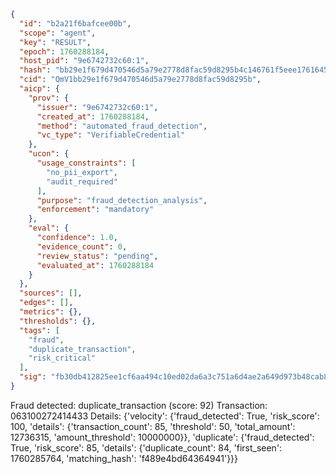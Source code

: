 ```json
{
  "id": "b2a21f6bafcee00b",
  "scope": "agent",
  "key": "RESULT",
  "epoch": 1760288184,
  "host_pid": "9e6742732c60:1",
  "hash": "bb29e1f679d470546d5a79e2778d8fac59d8295b4c146761f5eee1761645042a",
  "cid": "QmV1bb29e1f679d470546d5a79e2778d8fac59d8295b",
  "aicp": {
    "prov": {
      "issuer": "9e6742732c60:1",
      "created_at": 1760288184,
      "method": "automated_fraud_detection",
      "vc_type": "VerifiableCredential"
    },
    "ucon": {
      "usage_constraints": [
        "no_pii_export",
        "audit_required"
      ],
      "purpose": "fraud_detection_analysis",
      "enforcement": "mandatory"
    },
    "eval": {
      "confidence": 1.0,
      "evidence_count": 0,
      "review_status": "pending",
      "evaluated_at": 1760288184
    }
  },
  "sources": [],
  "edges": [],
  "metrics": {},
  "thresholds": {},
  "tags": [
    "fraud",
    "duplicate_transaction",
    "risk_critical"
  ],
  "sig": "fb30db412825ee1cf6aa494c10ed02da6a3c751a6d4ae2a649d973b48cab8d72"
}
```

Fraud detected: duplicate_transaction (score: 92)
Transaction: 063100272414433
Details: {'velocity': {'fraud_detected': True, 'risk_score': 100, 'details': {'transaction_count': 85, 'threshold': 50, 'total_amount': 12736315, 'amount_threshold': 10000000}}, 'duplicate': {'fraud_detected': True, 'risk_score': 85, 'details': {'duplicate_count': 84, 'first_seen': 1760285764, 'matching_hash': 'f489e4bd64364941'}}}